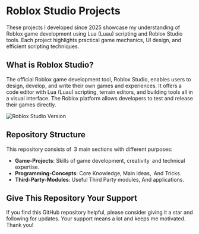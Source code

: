 # Roblox Studio Projects

These projects I developed since 2025 showcase my understanding of Roblox game development using Lua (Luau) scripting and Roblox Studio tools. Each project highlights practical game mechanics, UI design, and efficient scripting techniques.

## What is Roblox Studio?
The official Roblox game development tool, Roblox Studio, enables users to design, develop, and write their own games and experiences. It offers a code editor with Lua (Luau) scripting, terrain editors, and building tools all in a visual interface. The Roblox platform allows developers to test and release their games directly.

![Roblox Studio Version](https://img.shields.io/badge/Version-677-blue)

## Repository Structure

This repository consists of 3 main sections with different purposes:
-   **Game-Projects**: Skills of game development, creativity and technical expertise.
-   **Programming-Concepts**: Core Knowledge, Main ideas, And Tricks.
-   **Third-Party-Modules**: Useful Third Party modules, And applications.

## Give This Repository Your Support

[](https://github.com/Jagaradoz/C-Projects#give-this-repository-your-support)

If you find this GitHub repository helpful, please consider giving it a star and following for updates. Your support means a lot and keeps me motivated. Thank you!
